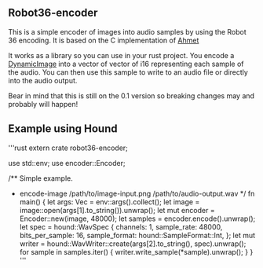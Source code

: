 ## Robot36-encoder

This is a simple encoder of images into audio samples by using the Robot 36 encoding. It is based on the C implementation of [Ahmet](https://github.com/xdsopl/robot36)

It works as a library so you can use in your rust project. You encode a [DynamicImage](https://docs.rs/image) into a vector of vector of i16 representing each sample of the audio. You can then use this sample to write to an audio file or directly into the audio output.

Bear in mind that this is still on the 0.1 version so breaking changes may and probably will happen!

## Example using Hound

'''rust
extern crate robot36-encoder;

use std::env;
use encoder::Encoder;

/** Simple example.
 * encode-image /path/to/image-input.png /path/to/audio-output.wav
*/
fn main() {
    let args: Vec<String> = env::args().collect();
    let image = image::open(args[1].to_string()).unwrap();
    let mut encoder = Encoder::new(image, 48000);
    let samples = encoder.encode().unwrap();
    let spec = hound::WavSpec {
        channels: 1,
        sample_rate: 48000,
        bits_per_sample: 16,
        sample_format: hound::SampleFormat::Int,
    };
    let mut writer = hound::WavWriter::create(args[2].to_string(), spec).unwrap();
    for sample in samples.iter() {
        writer.write_sample(*sample).unwrap();
    }
}
'''